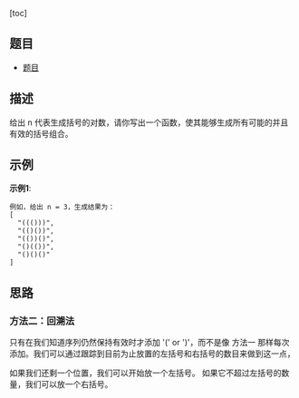 [toc]

## 题目 
- [题目](https://leetcode-cn.com/problems/generate-parentheses/)

## 描述
给出 n 代表生成括号的对数，请你写出一个函数，使其能够生成所有可能的并且有效的括号组合。
## 示例 
**示例1**:
```text
例如，给出 n = 3，生成结果为：
[
  "((()))",
  "(()())",
  "(())()",
  "()(())",
  "()()()"
]
```

## 思路
### 方法二：回溯法
只有在我们知道序列仍然保持有效时才添加 '(' or ')'，而不是像 方法一 那样每次添加。我们可以通过跟踪到目前为止放置的左括号和右括号的数目来做到这一点，

如果我们还剩一个位置，我们可以开始放一个左括号。 如果它不超过左括号的数量，我们可以放一个右括号。
